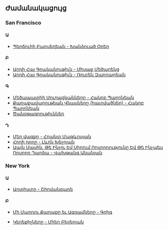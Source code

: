 ## Ժամանակացույց

### San Francisco

#### Ա 
- [Պերճուհի Բարսեղեան - Խանձուած Օրեր](%D5%8A%D5%A5%D6%80%D5%B3%D5%B8%D6%82%D5%B0%D5%AB%20%D4%B2%D5%A1%D6%80%D5%BD%D5%A5%D5%B2%D5%A5%D5%A1%D5%B6/%D4%BD%D5%A1%D5%B6%D5%B1%D5%B8%D6%82%D5%A1%D5%AE%20%D5%95%D6%80%D5%A5%D6%80%20(%D5%B0%D5%A1%D5%BF%D5%BE%D5%A1%D5%AE).pdf)

#### Բ 
- [Արդի Հայ Գրականութիւն - Միսաք Մեծարենց](%D4%B1%D6%80%D5%A4%D5%AB%20%D5%80%D5%A1%D5%B5%20%D4%B3%D6%80%D5%A1%D5%AF%D5%A1%D5%B6%D5%B8%D6%82%D5%A9%D5%AB%D6%82%D5%B6/%D5%84%D5%AB%D5%BD%D5%A1%D6%84%20%D5%84%D5%A5%D5%AE%D5%A1%D6%80%D5%A5%D5%B6%D6%81.pdf)
- [Արդի Հայ Գրականութիւն - Ռուբեն Զարդարեան](%D4%B1%D6%80%D5%A4%D5%AB%20%D5%80%D5%A1%D5%B5%20%D4%B3%D6%80%D5%A1%D5%AF%D5%A1%D5%B6%D5%B8%D6%82%D5%A9%D5%AB%D6%82%D5%B6/%D5%8C%D5%B8%D6%82%D5%A2%D5%A5%D5%B6%20%D4%B6%D5%A1%D6%80%D5%A4%D5%A1%D6%80%D5%A5%D5%A1%D5%B6.pdf)

#### Գ
- [Մեծապատիի Մուրացկանները - Հակոբ Պարոնեան](Հակոբ%20Պարոնեան/Մեծապատիի%20Մուրացկանները.pdf)
- [Քաղաքավարութեան Վնասները (հատվածներ) - Հակոբ Պարոնեան](Հակոբ%20Պարոնեան/Քաղաքավարութեան%20Վնասները%20(հատվածներ).pdf)
- [Ծանօթագրութիւններ](Հակոբ%20Պարոնեան/Ծանօթագրութիւններ.pdf)

#### Դ
- [Մեր վազքը - Հրանտ Մաթևոսյան](Հրանտ%20Մաթևոսյան/Մեր%20վազքը.txt)
- [Հողի դողը - Լևոն Խեչոյան](Լևոն%20Խեչոյան/Հողի%20դողը.txt)
- [Աայն Մասին, Թե Ինչու Եմ Սիրում Որսորդությունը Եվ Թե Ինչպես Որսորդ Դարձա - Վախթանգ Անանյան](Վախթանգ%20Անանյան/Պատմվածքներ.pdf)

### New York

#### Ա 

- [Արտիստը - Շիրվանզադե](Շիրվանզադե/Արտիստը.pdf)

#### Բ

- [Մի Մարդու Քաղաքը եւ Ագռավները - Գրիգ](%D4%B3%D6%80%D5%AB%D5%A3/%D5%84%D5%AB%20%D5%84%D5%A1%D6%80%D5%A4%D5%B8%D6%82%20%D5%94%D5%A1%D5%B2%D5%A1%D6%84%D5%A8%20%D5%A5%D6%82%20%D4%B1%D5%A3%D5%BC%D5%A1%D5%BE%D5%B6%D5%A5%D6%80%D5%A8%20.pdf)

- [Կեղեքիչները - Մհեր Բեյլերյան](%D5%84%D5%B0%D5%A5%D6%80%20%D4%B2%D5%A5%D5%B5%D5%AC%D5%A5%D6%80%D5%B5%D5%A1%D5%B6/%D4%BF%D5%A5%D5%B2%D5%A5%D6%84%D5%AB%D5%B9%D5%B6%D5%A5%D6%80%D5%A8.pdf)
